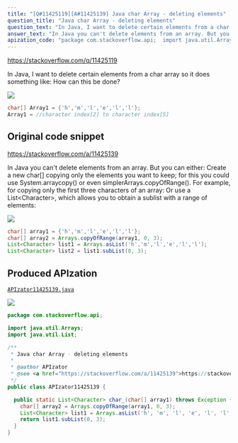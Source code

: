 ```yaml
---
title: "[Q#11425119][A#11425139] Java char Array - deleting elements"
question_title: "Java char Array - deleting elements"
question_text: "In Java, I want to delete certain elements from a char array so it does something like: How can this be done?"
answer_text: "In Java you can't delete elements from an array. But you can either: Create a new char[] copying only the elements you want to keep; for this you could use System.arraycopy() or even simplerArrays.copyOfRange(). For example, for copying only the first three characters of an array: Or use a List<Character>, which allows you to obtain a sublist with a range of elements:"
apization_code: "package com.stackoverflow.api;  import java.util.Arrays; import java.util.List;  /**  * Java char Array - deleting elements  *  * @author APIzator  * @see <a href=\"https://stackoverflow.com/a/11425139\">https://stackoverflow.com/a/11425139</a>  */ public class APIzator11425139 {    public static List<Character> char_(char[] array1) throws Exception {     char[] array2 = Arrays.copyOfRange(array1, 0, 3);     List<Character> list1 = Arrays.asList('h', 'm', 'l', 'e', 'l', 'l');     return list1.subList(0, 3);   } }"
---
```


https://stackoverflow.com/q/11425119

In Java, I want to delete certain elements from a char array so it does something like:
How can this be done?


<div class="code-logo"><img src="/stackoverflow.png" /></div>

```java
char[] Array1 = {'h','m','l','e','l','l'};
Array1 = //character index[2] to character index[5]
```


## Original code snippet

https://stackoverflow.com/a/11425139

In Java you can&#x27;t delete elements from an array. But you can either:
Create a new char[] copying only the elements you want to keep; for this you could use System.arraycopy() or even simplerArrays.copyOfRange(). For example, for copying only the first three characters of an array:
Or use a List&lt;Character&gt;, which allows you to obtain a sublist with a range of elements:

<div class="code-logo"><img src="/stackoverflow.png" /></div>

```java
char[] array1 = {'h','m','l','e','l','l'};
char[] array2 = Arrays.copyOfRange(array1, 0, 3);
List<Character> list1 = Arrays.asList('h','m','l','e','l','l');
List<Character> list2 = list1.subList(0, 3);
```

## Produced APIzation

[`APIzator11425139.java`](https://github.com/pasqualesalza/apization-temp/raw/main/data/search/APIzator11425139.java)

<div class="code-logo"><img src="/apizator.png" /></div>

```java
package com.stackoverflow.api;

import java.util.Arrays;
import java.util.List;

/**
 * Java char Array - deleting elements
 *
 * @author APIzator
 * @see <a href="https://stackoverflow.com/a/11425139">https://stackoverflow.com/a/11425139</a>
 */
public class APIzator11425139 {

  public static List<Character> char_(char[] array1) throws Exception {
    char[] array2 = Arrays.copyOfRange(array1, 0, 3);
    List<Character> list1 = Arrays.asList('h', 'm', 'l', 'e', 'l', 'l');
    return list1.subList(0, 3);
  }
}

```